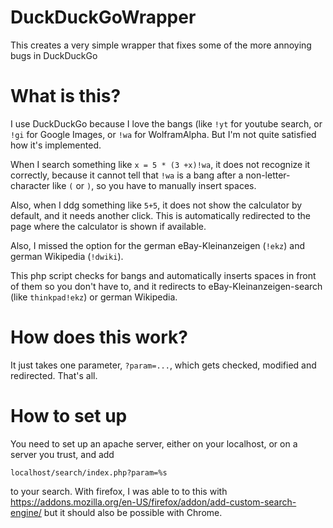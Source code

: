 # DuckDuckGoWrapper
This creates a very simple wrapper that fixes some of the more annoying bugs in DuckDuckGo

# What is this?

I use DuckDuckGo because I love the bangs (like `!yt` for youtube search, or `!gi` for Google Images,
or `!wa` for WolframAlpha. But I'm not quite satisfied how it's implemented.

When I search something like `x = 5 * (3 +x)!wa`, it does not recognize it correctly, because it cannot
tell that `!wa` is a bang after a non-letter-character like `(` or `)`, so you have to manually insert
spaces.

Also, when I ddg something like `5+5`, it does not show the calculator by default, and it needs
another click. This is automatically redirected to the page where the calculator is shown if available.

Also, I missed the option for the german eBay-Kleinanzeigen (`!ekz`) and german Wikipedia (`!dwiki`).

This php script checks for bangs and automatically inserts spaces in front of them so you don't have to,
and it redirects to eBay-Kleinanzeigen-search (like `thinkpad!ekz`) or german Wikipedia.

# How does this work?

It just takes one parameter, `?param=...`, which gets checked, modified and redirected. That's all.

# How to set up

You need to set up an apache server, either on your localhost, or on a server you trust, and add

```
localhost/search/index.php?param=%s
```

to your search. With firefox, I was able to to this with https://addons.mozilla.org/en-US/firefox/addon/add-custom-search-engine/
but it should also be possible with Chrome.
